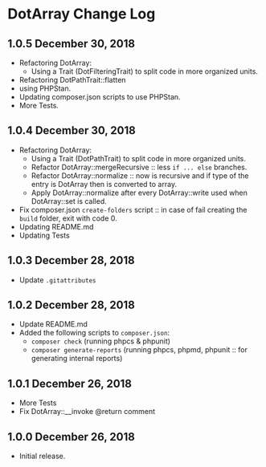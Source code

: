 DotArray Change Log 
=====================

1.0.5 December 30, 2018
-----------------------------

- Refactoring DotArray:
    - Using a Trait (DotFilteringTrait) to split code in more organized units.
- Refactoring DotPathTrait::flatten
- using PHPStan.
- Updating composer.json scripts to use PHPStan.
- More Tests. 

1.0.4 December 30, 2018
-----------------------------

- Refactoring DotArray:
    - Using a Trait (DotPathTrait) to split code in more organized units.
    - Refactor DotArray::mergeRecursive :: less `if ... else` branches.
    - Refactor DotArray::normalize :: now is recursive and if type of the entry is DotArray then is converted to array.
    - Apply DotArray::normalize after every DotArray::write used when DotArray::set is called.
- Fix composer.json `create-folders` script :: in case of fail creating the `build` folder, exit with code 0.
- Updating README.md
- Updating Tests 

1.0.3 December 28, 2018
-----------------------------

- Update `.gitattributes`

1.0.2 December 28, 2018
-----------------------------

- Update README.md
- Added the following scripts to `composer.json`:
    - `composer check` (running phpcs & phpunit)
    - `composer generate-reports` (running phpcs, phpmd, phpunit :: for generating internal reports)

1.0.1 December 26, 2018
-----------------------------

- More Tests
- Fix DotArray::__invoke @return comment

1.0.0 December 26, 2018
-----------------------------

- Initial release.
